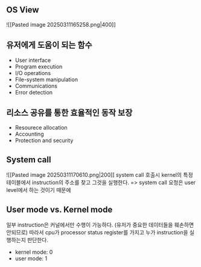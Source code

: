 ## OS View
![[Pasted image 20250311165258.png|400]]
## 유저에게 도움이 되는 함수
- User interface
- Program execution
- I/O operations
- File-system manipulation
- Communications
- Error detection
## 리소스 공유를 통한 효율적인 동작 보장
- Resourece allocation
- Accounting
- Protection and security
## System call
![[Pasted image 20250311170610.png|200]]
system call 호출시 kernel의 특정 테이블에서 instruction의 주소를 찾고 그것을 실행한다.
=> system call 요청은 user level에서 하는 것이기 때문에
## User mode vs. Kernel mode
일부 instruction은 커널에서만 수행이 가능하다. (유저가 중요한 데이터들을 훼손하면 안되므로)
따라서 cpu가 processor status register를 가지고 누가 instruction을 실행하는지 판단한다.
- kernel mode: 0
- user mode: 1
